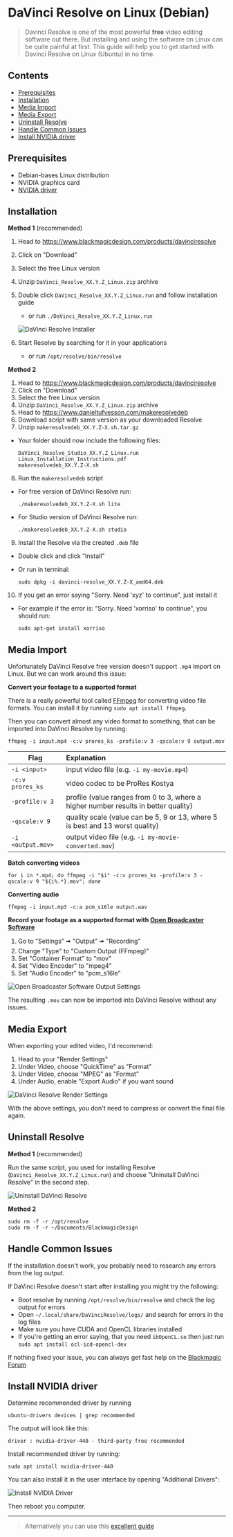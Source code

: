 # DaVinci Resolve on Linux (Debian)

<!-- TODO Insert thumbnail as image -->
<!-- TODO Link YouTube video -->

> Davinci Resolve is one of the most powerful **free** video editing software out there. But installing and using the software on Linux can be quite painful at first. This guide will help you to get started with Davinci Resolve on Linux (Ubuntu) in no time.

## Contents

- [Prerequisites](https://github.com/flolude/davinci-resolve-linux#prerequisites)
- [Installation](https://github.com/flolude/davinci-resolve-linux#installation)
- [Media Import](https://github.com/flolude/davinci-resolve-linux#media-import)
- [Media Export](https://github.com/flolude/davinci-resolve-linux#media-export)
- [Uninstall Resolve](https://github.com/flolude/davinci-resolve-linux#uninstall-resolve)
- [Handle Common Issues](https://github.com/flolude/davinci-resolve-linux#handle-common-issues)
- [Install NVIDIA driver](https://github.com/flolude/davinci-resolve-linux#install-nvidia-driver)

## Prerequisites

- Debian-bases Linux distribution
- NVIDIA graphics card
- [NVIDIA driver](https://github.com/flolude/davinci-resolve-linux#install-nvidia-driver)

## Installation

**Method 1** (recommended)

1. Head to https://www.blackmagicdesign.com/products/davinciresolve
2. Click on "Download"
3. Select the free Linux version
4. Unzip `DaVinci_Resolve_XX.Y.Z_Linux.zip` archive
5. Double click `DaVinci_Resolve_XX.Y.Z_Linux.run` and follow installation guide

   - or run `./DaVinci_Resolve_XX.Y.Z_Linux.run`

   ![DaVinci Resolve Installer](./images/davinci-resolve-installer.png)

6. Start Resolve by searching for it in your applications

   - or run `/opt/resolve/bin/resolve`

**Method 2**

1. Head to https://www.blackmagicdesign.com/products/davinciresolve
2. Click on "Download"
3. Select the free Linux version
4. Unzip `DaVinci_Resolve_XX.Y.Z_Linux.zip` archive
5. Head to https://www.danieltufvesson.com/makeresolvedeb
6. Download script with same version as your downloaded Resolve
7. Unzip `makeresolvedeb_XX.Y.Z-X.sh.tar.gz`

- Your folder should now include the following files:
  ```
  DaVinci_Resolve_Studio_XX.Y.Z_Linux.run
  Linux_Installation_Instructions.pdf
  makeresolvedeb_XX.Y.Z-X.sh
  ```

8. Run the `makeresolvedeb` script

- For free version of DaVinci Resolve run:

  ```
  ./makeresolvedeb_XX.Y.Z-X.sh lite
  ```

- For Studio version of DaVinci Resolve run:

  ```
  ./makeresolvedeb_XX.Y.Z-X.sh studio
  ```

9. Install the Resolve via the created `.deb` file

- Double click and click "Install"
- Or run in terminal:

  ```
  sudo dpkg -i davinci-resolve_XX.Y.Z-X_amd64.deb
  ```

10. If you get an error saying "Sorry. Need 'xyz' to continue", just install it

- For example if the error is: "Sorry. Need 'xorriso' to continue", you should run:

  ```
  sudo apt-get install xorriso
  ```

## Media Import

Unfortunately DaVinci Resolve free version doesn't support `.mp4` import on Linux. But we can work around this issue:

**Convert your footage to a supported format**

There is a really powerful tool called [FFmpeg](https://www.ffmpeg.org/) for converting video file formats. You can install it by running `sudo apt install ffmpeg`.

Then you can convert almost any video format to something, that can be imported into DaVinci Resolve by running:

```
ffmpeg -i input.mp4 -c:v prores_ks -profile:v 3 -qscale:v 9 output.mov
```

| Flag              | Explanation                                                                         |
| ----------------- | :---------------------------------------------------------------------------------- |
| `-i <input>`      | input video file (e.g. `-i my-movie.mp4`)                                           |
| `-c:v prores_ks`  | video codec to be ProRes Kostya                                                     |
| `-profile:v 3`    | profile (value ranges from 0 to 3, where a higher number results in better quality) |
| `-qscale:v 9`     | quality scale (value can be 5, 9 or 13, where 5 is best and 13 worst quality)       |
| `-i <output.mov>` | output video file (e.g. `-i my-movie-converted.mov`)                                |

**Batch converting videos**

```
for i in *.mp4; do ffmpeg -i "$i" -c:v prores_ks -profile:v 3 -qscale:v 9 "${i%.*}.mov"; done
```

**Converting audio**

```
ffmpeg -i input.mp3 -c:a pcm_s16le output.wav
```

**Record your footage as a supported format with [Open Broadcaster Software](https://obsproject.com/)**

1. Go to "Settings" 🠪 "Output" 🠪 "Recording"
2. Change "Type" to "Custom Output (FFmpeg)"
3. Set "Container Format" to "mov"
4. Set "Video Encoder" to "mpeg4"
5. Set "Audio Encoder" to "pcm_s16le"

![Open Broadcaster Software Output Settings](./images/obs-output-settings.png)

The resulting `.mov` can now be imported into DaVinci Resolve without any issues.

## Media Export

When exporting your edited video, I'd recommend:

1. Head to your "Render Settings"
2. Under Video, choose "QuickTime" as "Format"
3. Under Video, choose "MPEG" as "Format"
4. Under Audio, enable "Export Audio" if you want sound

![DaVinci Resolve Render Settings](./images/render-settings.png)

With the above settings, you don't need to compress or convert the final file again.

## Uninstall Resolve

**Method 1** (recommended)

Run the same script, you used for installing Resolve (`DaVinci_Resolve_XX.Y.Z_Linux.run`) and choose "Uninstall DaVinci Resolve" in the second step.

![Uninstall DaVinci Resolve](./images/uninstall-davinci-resolve.png)

**Method 2**

```
sudo rm -f -r /opt/resolve
sudo rm -f -r ~/Documents/BlackmagicDesign
```

## Handle Common Issues

If the installation doesn't work, you probably need to research any errors from the log output.

If DaVinci Resolve doesn't start after installing you might try the following:

- Boot resolve by running `/opt/resolve/bin/resolve` and check the log output for errors
- Open `~/.local/share/DaVinciResolve/logs/` and search for errors in the log files
- Make sure you have CUDA and OpenCL libraries installed
- If you're getting an error saying, that you need `ibOpenCL.so` then just run `sudo apt install ocl-icd-opencl-dev`

If nothing fixed your issue, you can always get fast help on the [Blackmagic Forum](https://forum.blackmagicdesign.com/)

## Install NVIDIA driver

Determine recommended driver by running

```
ubuntu-drivers devices | grep recommended
```

The output will look like this:

```
driver : nvidia-driver-440 - third-party free recommended
```

Install recommended driver by running:

```
sudo apt install nvidia-driver-440
```

You can also install it in the user interface by opening "Additional Drivers":

![Install NVIDIA Driver](./images/nvidia-drivers.png)

Then reboot you computer.

---

> Alternatively you can use this [excellent guide](https://askubuntu.com/questions/61396/how-do-i-install-the-nvidia-drivers/61433#61433)
